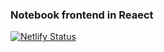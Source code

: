 ### Notebook frontend in Reaect
[![Netlify Status](https://api.netlify.com/api/v1/badges/feb36570-79d8-47e8-8ef0-2872a2dcd36e/deploy-status)](https://app.netlify.com/sites/tfm-notebook/deploys)
